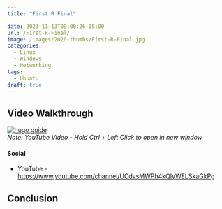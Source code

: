 ```yaml
---
title: "First R Final"

date: 2023-11-13T09:00:26-05:00
url: /First-R-Final/
image: /images/2020-thumbs/First-R-Final.jpg
categories:
  - Linux
  - Windows
  - Networking
tags:
  - Ubuntu
draft: true
---
```

<!--more-->



## Video Walkthrough

[![hugo guide](https://img.youtube.com/vi/6JaBian3vgI/0.jpg)](https://www.youtube.com/watch?v=6JaBian3vgI)  
_Note: YouTube Video - Hold Ctrl + Left Click to open in new window_



#### Social

- YouTube - <https://www.youtube.com/channel/UCdvsMWPh4kQIyWELSkaGkPg>


## Conclusion





